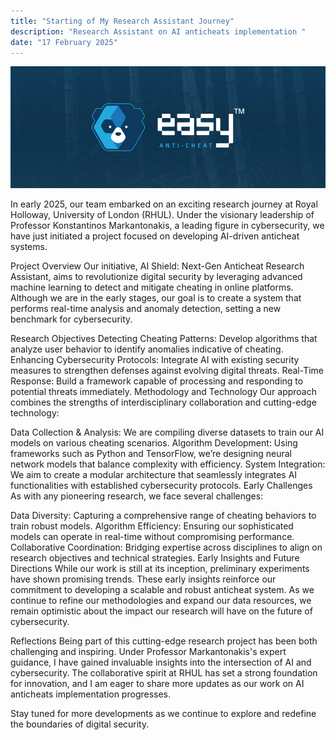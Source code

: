 ```yaml
---
title: "Starting of My Research Assistant Journey"
description: "Research Assistant on AI anticheats implementation "
date: "17 February 2025"
---
```

![My Image](anticheat.png)

In early 2025, our team embarked on an exciting research journey at Royal Holloway, University of London (RHUL). Under the visionary leadership of Professor Konstantinos Markantonakis, a leading figure in cybersecurity, we have just initiated a project focused on developing AI-driven anticheat systems.

Project Overview
Our initiative, AI Shield: Next-Gen Anticheat Research Assistant, aims to revolutionize digital security by leveraging advanced machine learning to detect and mitigate cheating in online platforms. Although we are in the early stages, our goal is to create a system that performs real-time analysis and anomaly detection, setting a new benchmark for cybersecurity.

Research Objectives
Detecting Cheating Patterns: Develop algorithms that analyze user behavior to identify anomalies indicative of cheating.
Enhancing Cybersecurity Protocols: Integrate AI with existing security measures to strengthen defenses against evolving digital threats.
Real-Time Response: Build a framework capable of processing and responding to potential threats immediately.
Methodology and Technology
Our approach combines the strengths of interdisciplinary collaboration and cutting-edge technology:

Data Collection & Analysis: We are compiling diverse datasets to train our AI models on various cheating scenarios.
Algorithm Development: Using frameworks such as Python and TensorFlow, we’re designing neural network models that balance complexity with efficiency.
System Integration: We aim to create a modular architecture that seamlessly integrates AI functionalities with established cybersecurity protocols.
Early Challenges
As with any pioneering research, we face several challenges:

Data Diversity: Capturing a comprehensive range of cheating behaviors to train robust models.
Algorithm Efficiency: Ensuring our sophisticated models can operate in real-time without compromising performance.
Collaborative Coordination: Bridging expertise across disciplines to align on research objectives and technical strategies.
Early Insights and Future Directions
While our work is still at its inception, preliminary experiments have shown promising trends. These early insights reinforce our commitment to developing a scalable and robust anticheat system. As we continue to refine our methodologies and expand our data resources, we remain optimistic about the impact our research will have on the future of cybersecurity.

Reflections
Being part of this cutting-edge research project has been both challenging and inspiring. Under Professor Markantonakis's expert guidance, I have gained invaluable insights into the intersection of AI and cybersecurity. The collaborative spirit at RHUL has set a strong foundation for innovation, and I am eager to share more updates as our work on AI anticheats implementation progresses.

Stay tuned for more developments as we continue to explore and redefine the boundaries of digital security.








